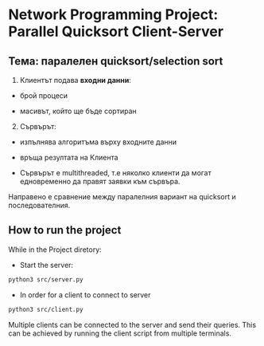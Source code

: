 # Network Programming Project: Parallel Quicksort Client-Server
## **Тема: паралелен quicksort/selection sort**

1. Клиентът подава **входни данни**\:
* брой процеси

* масивът, който ще бъде сортиран

2. Сървърът\: 
* изпълнява алгоритъма върху входните данни

* връща резултата на Клиента

* Сървърът е multithreaded, т.е няколко клиенти да могат едновременно да правят заявки към сървъра.

Направено е сравнение между паралелния вариант на quicksort и последователния.

## How to run the project
While in the Project diretory\:

* Start the server\:

```sh
python3 src/server.py
```

* In order for a client to connect to server

```sh
python3 src/client.py
```

Multiple clients can be connected to the server and send their queries. This can be achieved by running the client script from multiple terminals.